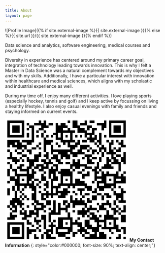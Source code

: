 ```yaml
---
title: About
layout: page
---
```

![Profile Image]({% if site.external-image %}{{ site.external-image }}{% else %}{{ site.url }}/{{ site.external-image }}{% endif %})


<p>Data science and analytics, software engineering, medical courses and psychology.

Diversity in experience has centered around my primary career goal, integration of technology leading towards innovation. This is why I felt a Master in Data Science was a natural complement towards my objectives and with my skills. Additionally, I have a particular interest with innovation within healthcare and medical sciences, which aligns with my scholastic and industrial experience as well.</p>

<p>During my time off, I enjoy many different activities. I love playing sports (especially hockey, tennis and golf) and I keep active by focussing on living a healthy lifestyle. I also enjoy casual evenings with family and friends and staying informed on current events.</p>



![bill-skip](/assets/images/qrcode.png "QRCode")
**My Contact Information**
{: style="color:#000000; font-size: 90%; text-align: center;"}
